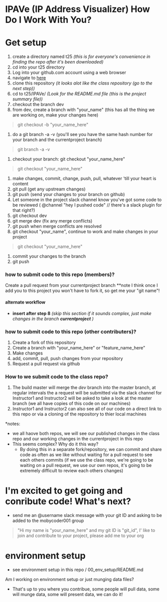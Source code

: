 # IPAVe (IP Address Visualizer) How Do I Work With You?

# Get setup

1. create a directory named t25 *(this is for everyone's convenience in finding the repo after it's been downloaded)*
1. cd into your t25 directory
1. Log into your github.com account using a web browser
1. navigate to [here](https://github.com/mobycoder001/IPAVe/)
1. clone this repository *(it looks alot like the class repository (go to the next step))*
1. cd to t25/IPAVe/ *(Look for the README.md file (this is the project summary file))*
1. checkout the branch dev
1. from dev, create a branch with "your_name" (this has all the thing we are working on, make your changes here)
> git checkout -b "your_name_here"
1. do a git branch -a -v (you'll see you have the same hash number for your branch and the currentproject branch)
> git branch -a -v
1. checkout your branch: git checkout "your_name_here"
> git checkout "your_name_here"
1. make changes, commit, change, push, pull, whatever 'till your heart is content
1. git pull (get any upstream changes)
1. git push (send your changes to your branch on github)
1. Let someone in the project slack channel know you've got some code to be reviewed ( @channel "hey I pushed code" // there's a slack plugin for that right?)
1. git checkout dev
1. git merge dev (fix any merge conflicts)
1. git push when merge conflicts are resolved
1. git checkout "your_name", continue to work and make changes in your project
> git checkout "your_name_here"
1. commit your changes to the branch
1. git push


### how to submit code to this repo (members)?  
Create a pull request from your currentproject branch **note I think once I add you to this project you won't have to fork it, so get me your "git name"!

#### alternate workflow
- **insert after step 8** *(skip this section if it sounds complex, just make changes in the branch **currentproject** )*

### how to submit code to this repo (other contributers)?  
1. Create a fork of this repository
1. Create a branch with "your_name_here" or "feature_name_here"
1. Make changes
1. add, commit, pull, push changes from your repository
1. Request a pull request via github

### How to we submit code to the class repo?
1. The build master will merge the *dev* branch into the master branch, at regular intervals the a request will be submitted via the slack channel for Instructor1 and Instructor2 will be asked to take a look at the master branch (we all have copies of this code on our machines)
1. Instructor1 and Instructor2 can also see all of our code on a direct link to this repo or via a cloning of the repository to thier local machines

*notes:
* we all haove both repos, we will see our published changes in the class repo and our working changes in the currentproject in this repo
* This seems complex?  Why do it this way?
  - By doing this in a separate fork/repository, we can commit and share code as often as we like without waiting for a pull request to see each others commits (if we use the class repo, we're going to be waiting on a pull request, we use our own repos, it's going to be extremely difficult to review each others changes)


# I'm excited to get going and conribute code! What's next?
- send me an @username slack message with your git ID and asking to be added to the mobycoder001 group
> "Hi my name is "your_name_here" and my git ID is "git_id", I' like to join and contribute to your project, please add me to your org


# environment setup
- see environment setup in this repo / 00_env_setup/README.md

Am I working on environment setup or just munging data files?
- That's up to you where you contribue, some people will pull data, some will munge data, some will present data, we can do it!
